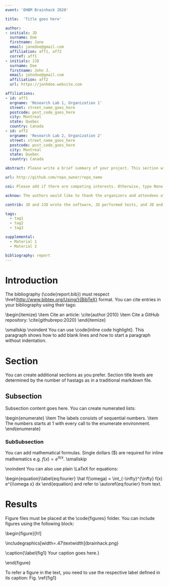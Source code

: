 ```yaml
---
event: 'OHBM Brainhack 2020'

title:  'Title goes here'

author:
- initials: JD
  surname: Doe
  firstname: Jane
  email: janedoe@gmail.com
  affiliation: aff1, aff2
  corref: aff1
- initials: JJD
  surname: Doe
  firstname: John J.
  email: johndoe@gmail.com
  affiliation: aff2
  url: https://jonhdoe.website.com

affiliations:
- id: aff1
  orgname: 'Research Lab 1, Organization 1'
  street: street_name_goes_here 
  postcode: post_code_goes_here
  city: Montreal
  state: Quebec
  country: Canada
- id: aff2
  orgname: 'Research Lab 2, Organization 2'
  street: street_name_goes_here 
  postcode: post_code_goes_here
  city: Montreal
  state: Quebec
  country: Canada

abstract: Please write a brief summary of your project. This section will appear on the webpage. 

url: http://github.com/repo_owner/repo_name

coi: Please add if there are competing interests. Otherwise, type None.

acknow: The authors would like to thank the organizers and attendees of OHBM Brainhack 2020.

contrib: JD and JJD wrote the software, JD performed tests, and JD and JJD wrote the report.

tags:
  - tag1
  - tag2
  - tag3

supplemental:
  - Material 1
  - Material 2 

bibliography: report
---
```


# Introduction
The bibliography (\code{report.bib}) must respect \href{http://www.bibtex.org/Using/}{BibTeX} format. 
You can cite entries in your bibliography using their tags:

\begin{itemize}
  \item Cite an article: \cite{author:2010}
  \item Cite a GitHub repository: \cite{githubrepo:2020}
\end{itemize}

\smallskip
\noindent You can use \code{inline code highlight}. This paragraph shows how to add blank lines and how to start a paragraph without indentation.

# Section
You can create additional sections as you prefer. Section title levels are determined by the number of hastags as in a traditional markdown file.

## Subsection
Subsection content goes here. You can create numerated lists:

\begin{enumerate}
  \item The labels consists of sequential numbers.
  \item The numbers starts at 1 with every call to the enumerate environment.
\end{enumerate}

### SubSubsection
You can add mathematical formulas. Single dollars ($) are required for inline mathematics e.g. $f(x) = e^{\pi/x}$.
\smallskip

\noindent You can also use plain \LaTeX for equations:

\begin{equation}\label{eq:fourier}
\hat f(\omega) = \int_{-\infty}^{\infty} f(x) e^{i\omega x} dx
\end{equation}
and refer to \autoref{eq:fourier} from text.


# Results
Figure files must be placed at the \code{figures} folder. You can include figures using the following block:

\begin{figure}[h!]

  \includegraphics[width=.47\textwidth]{brainhack.png}

  \caption{\label{fig1} Your caption goes here.}

\end{figure}

To refer a figure in the text, you need to use the respective label defined in its caption: Fig. \ref{fig1}
